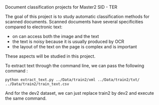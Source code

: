 Document classification projects for Master2 SID - TER

The goal of this project is to study automatic classification methods for 
scanned documents. Scanned documents have several specificities compared 
to electronic text:

* on can access both the image and the text
* the text is noisy because it is usually produced by OCR
* the layout of the text on the page is complex and is important

These aspects will be studied in this project.

To extract text through the command line, we can pass the following command :

```
python extract_text.py ../Data/train2/xml ../Data/train2/txt/ ../Data/train2/train_text.csv
```

And for the dev2 dataset, we can just replace train2 by dev2 and execute the same command.